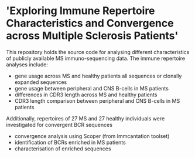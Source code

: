 # 'Exploring Immune Repertoire Characteristics and Convergence across Multiple Sclerosis Patients'

This repository holds the source code for analysing different characteristics of publicly available MS immuno-sequencing data.
The immune repertoire analyses include: 
- gene usage across MS and healthy patients all sequences or clonally expanded sequences
- gene usage between peripheral and CNS B-cells in MS patients
- differences in CDR3 length across MS and healthy patients
- CDR3 length comparison between peripheral and CNS B-cells in MS patients

Additionally, repertoires of 27 MS and 27 healthy individuals were investigated for convergent BCR sequences
- convergence analysis using Scoper (from Immcantation toolset)
- identification of BCRs enriched in MS patients
- characterisation of enriched sequences
